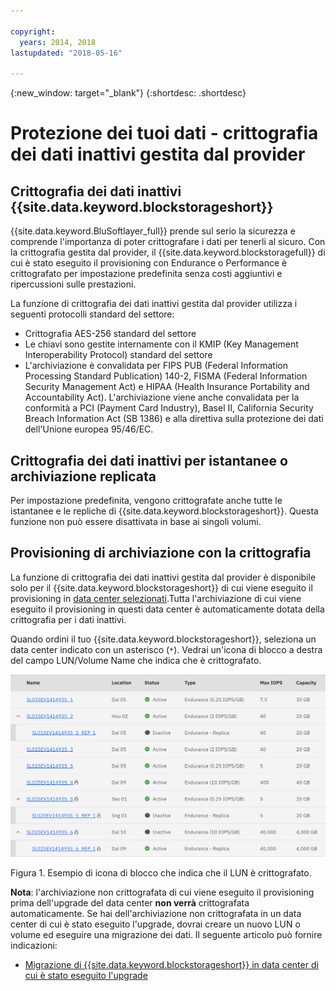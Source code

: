 ```yaml
---

copyright:
  years: 2014, 2018
lastupdated: "2018-05-16"

---
```

{:new_window: target="_blank"}
{:shortdesc: .shortdesc}

# Protezione dei tuoi dati - crittografia dei dati inattivi gestita dal provider

## Crittografia dei dati inattivi {{site.data.keyword.blockstorageshort}} 

{{site.data.keyword.BluSoftlayer_full}} prende sul serio la sicurezza e comprende l'importanza di poter crittografare i dati per tenerli al sicuro. Con la crittografia gestita dal provider, il {{site.data.keyword.blockstoragefull}} di cui è stato eseguito il provisioning con Endurance o Performance è crittografato per impostazione predefinita senza costi aggiuntivi e ripercussioni sulle prestazioni.

La funzione di crittografia dei dati inattivi gestita dal provider utilizza i seguenti protocolli standard del settore:

* Crittografia AES-256 standard del settore
* Le chiavi sono gestite internamente con il KMIP (Key Management Interoperability Protocol) standard del settore
* L'archiviazione è convalidata per FIPS PUB (Federal Information Processing Standard Publication) 140-2, FISMA (Federal Information Security Management Act) e HIPAA (Health Insurance Portability and Accountability Act). L'archiviazione viene anche convalidata per la conformità a PCI (Payment Card Industry), Basel II, California Security Breach Information Act (SB 1386) e alla direttiva sulla protezione dei dati dell'Unione europea 95/46/EC.

## Crittografia dei dati inattivi per istantanee o archiviazione replicata  

Per impostazione predefinita, vengono crittografate anche tutte le istantanee e le repliche di {{site.data.keyword.blockstorageshort}}. Questa funzione non può essere disattivata in base ai singoli volumi.

## Provisioning di archiviazione con la crittografia

La funzione di crittografia dei dati inattivi gestita dal provider è disponibile solo per il {{site.data.keyword.blockstorageshort}} di cui viene eseguito il provisioning in [data center selezionati](new-ibm-block-and-file-storage-location-and-features.html).Tutta l'archiviazione di cui viene eseguito il provisioning in questi data center è automaticamente dotata della crittografia per i dati inattivi.

Quando ordini il tuo {{site.data.keyword.blockstorageshort}}, seleziona un data center indicato con un asterisco (`*`). Vedrai un'icona di blocco a destra del campo LUN/Volume Name che indica che è crittografato.

![L'icona di blocco indica che il LUN è crittografato](/images/encryptedstorage.png)
<caption>Figura 1. Esempio di icona di blocco che indica che il LUN è crittografato.</caption>



**Nota**: l'archiviazione non crittografata di cui viene eseguito il provisioning prima dell'upgrade del data center **non verrà** crittografata automaticamente. Se hai dell'archiviazione non crittografata in un data center di cui è stato eseguito l'upgrade, dovrai creare un nuovo LUN o volume ed eseguire una migrazione dei dati. Il seguente articolo può fornire indicazioni:

* [Migrazione di {{site.data.keyword.blockstorageshort}} in data center di cui è stato eseguito l'upgrade](migrate-block-storage-encrypted-block-storage.html)
